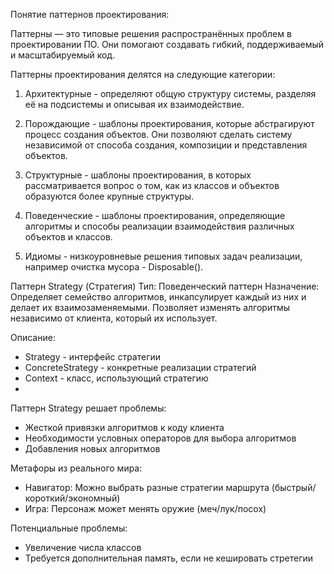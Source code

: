 Понятие паттернов проектирования:

Паттерны — это типовые решения распространённых проблем в проектировании ПО. Они помогают создавать гибкий, поддерживаемый и масштабируемый код.

Паттерны проектирования делятся на следующие категории:

1. Архитектурные - определяют общую структуру системы, разделяя её на подсистемы и описывая их взаимодействие.

2. Порождающие - шаблоны проектирования, которые абстрагируют процесс создания объектов. Они позволяют сделать систему независимой от способа создания, композиции и представления объектов.

3. Структурные - шаблоны проектирования, в которых рассматривается вопрос о том, как из классов и объектов образуются более крупные структуры.

4. Поведенческие - шаблоны проектирования, определяющие алгоритмы и способы реализации взаимодействия различных объектов и классов.

5. Идиомы - низкоуровневые решения типовых задач реализации, например очистка мусора - Disposable().

Паттерн Strategy (Стратегия)
Тип: Поведенческий паттерн
Назначение: Определяет семейство алгоритмов, инкапсулирует каждый из них и делает их взаимозаменяемыми. Позволяет изменять алгоритмы независимо от клиента, который их использует.

Описание:
- Strategy - интерфейс стратегии
- ConcreteStrategy - конкретные реализации стратегий
- Context - класс, использующий стратегию
- 
Паттерн Strategy решает проблемы:
- Жесткой привязки алгоритмов к коду клиента
- Необходимости условных операторов для выбора алгоритмов
- Добавления новых алгоритмов

Метафоры из реального мира:
- Навигатор: Можно выбрать разные стратегии маршрута (быстрый/короткий/экономный)
- Игра: Персонаж может менять оружие (меч/лук/посох)

Потенциальные проблемы:
- Увеличение числа классов
- Требуется дополнительная память, если не кешировать стретегии
